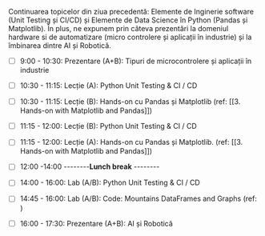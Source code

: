 Continuarea topicelor din ziua precedentă: Elemente de Inginerie software (Unit Testing și CI/CD) și Elemente de Data Science în Python (Pandas și Matplotlib). În plus, ne expunem prin câteva prezentări la domeniul hardware si de automatizare (micro controlere și aplicații în industrie) și la îmbinarea dintre AI și Robotică.

- [ ] 9:00 - 10:30:  Prezentare (A+B): Tipuri de microcontrolere și aplicații în industrie
- [ ] 10:30 - 11:15: Lecție (A): Python Unit Testing & CI / CD
- [ ] 10:30 - 11:15: Lecție (B): Hands-on cu Pandas și Matplotlib (ref: [[3. Hands-on with Matplotlib and Pandas]])
- [ ] 11:15 - 12:00: Lecție (B): Python Unit Testing & CI / CD
- [ ] 11:15 - 12:00: Lecție (A): Hands-on cu Pandas și Matplotlib. (ref: [[3. Hands-on with Matplotlib and Pandas]])

- [ ] 12:00 -14:00 --------**Lunch break** --------
 
- [ ] 14:00 - 16:00: Lab (A/B): Python Unit Testing & CI / CD
- [ ] 14:45 - 16:00: Lab (A/B): Code: Mountains DataFrames and Graphs (ref: )
- [ ] 16:00 - 17:30: Prezentare (A+B): AI și Robotică
